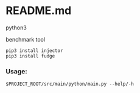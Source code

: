 # README.md

python3 

benchmark tool

```
pip3 install injector
pip3 install fudge
```

### Usage: 

```
$PROJECT_ROOT/src/main/python/main.py --help/-h
```
